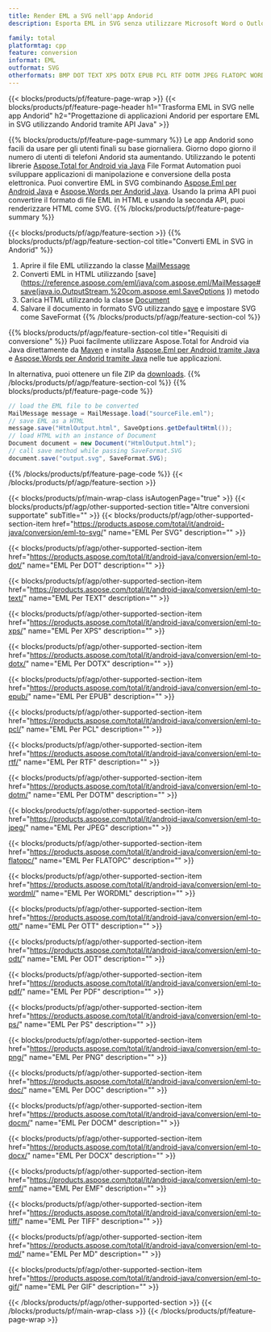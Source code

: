 ```yaml
---
title: Render EML a SVG nell'app Andorid
description: Esporta EML in SVG senza utilizzare Microsoft Word o Outlook nelle tue applicazioni Andorid

family: total
platformtag: cpp
feature: conversion
informat: EML
outformat: SVG
otherformats: BMP DOT TEXT XPS DOTX EPUB PCL RTF DOTM JPEG FLATOPC WORDML OTT ODT PDF PS PNG DOC DOCM DOCX EMF TIFF MD GIF
---
```

{{< blocks/products/pf/feature-page-wrap >}}
{{< blocks/products/pf/feature-page-header h1="Trasforma EML in SVG nelle app Andorid" h2="Progettazione di applicazioni Andorid per esportare EML in SVG utilizzando Andorid tramite API Java" >}}

{{% blocks/products/pf/feature-page-summary %}}
Le app Andorid sono facili da usare per gli utenti finali su base giornaliera. Giorno dopo giorno il numero di utenti di telefoni Andorid sta aumentando. Utilizzando le potenti librerie [Aspose.Total for Android via Java](https://products.aspose.com/total/android-java/) File Format Automation puoi sviluppare applicazioni di manipolazione e conversione della posta elettronica. Puoi convertire EML in SVG combinando [Aspose.Eml per Android Java](https://products.aspose.com/eml/android-java/) e [Aspose.Words per Andorid Java](https://products.aspose.com/words/android-java/). Usando la prima API puoi convertire il formato di file EML in HTML e usando la seconda API, puoi renderizzare HTML come SVG. 
{{% /blocks/products/pf/feature-page-summary  %}}

{{< blocks/products/pf/agp/feature-section >}}
{{% blocks/products/pf/agp/feature-section-col title="Converti EML in SVG in Andorid" %}}
1. Aprire il file EML utilizzando la classe [MailMessage](https://reference.aspose.com/eml/java/com.aspose.eml/mailmessage)
2. Converti EML in HTML utilizzando [save](https://reference.aspose.com/eml/java/com.aspose.eml/MailMessage#save(java.io.OutputStream,%20com.aspose.eml.SaveOptions )) metodo
3. Carica HTML utilizzando la classe [Document](https://reference.aspose.com/words/java/com.aspose.words/Document)
4. Salvare il documento in formato SVG utilizzando [save](https://reference.aspose.com/words/java/com.aspose.words/Document#save(java.lang.String,com.aspose.words.SaveOptions)) e impostare SVG come SaveFormat
{{% /blocks/products/pf/agp/feature-section-col %}}

{{% blocks/products/pf/agp/feature-section-col title="Requisiti di conversione" %}}
Puoi facilmente utilizzare Aspose.Total for Android via Java direttamente da [Maven](https://repository.aspose.com/webapp/#/artifacts/browse/tree/General/repo/com/aspose/aspose-total) e installa [Aspose.Eml per Android tramite Java](https://docs.aspose.com/eml/androidjava/installation/) e [Aspose.Words per Andorid tramite Java](https://docs.aspose.com/words/java/install-aspose-words-for-android-via-java/#install-asposewords-for-android-via-java-from-maven-repository) nelle tue applicazioni.

In alternativa, puoi ottenere un file ZIP da [downloads](https://downloads.aspose.com/total/androidjava).
{{% /blocks/products/pf/agp/feature-section-col %}}
{{% blocks/products/pf/feature-page-code %}}
```cs
// load the EML file to be converted
MailMessage message = MailMessage.load("sourceFile.eml"); 
// save EML as a HTML 
message.save("HtmlOutput.html", SaveOptions.getDefaultHtml());
// load HTML with an instance of Document
Document document = new Document("HtmlOutput.html");
// call save method while passing SaveFormat.SVG
document.save("output.svg", SaveFormat.SVG); 
```

{{% /blocks/products/pf/feature-page-code %}}
{{< /blocks/products/pf/agp/feature-section >}}

{{< blocks/products/pf/main-wrap-class isAutogenPage="true" >}}
{{< blocks/products/pf/agp/other-supported-section title="Altre conversioni supportate" subTitle="" >}}
{{< blocks/products/pf/agp/other-supported-section-item href="https://products.aspose.com/total/it/android-java/conversion/eml-to-svg/" name="EML Per SVG" description="" >}}

{{< blocks/products/pf/agp/other-supported-section-item href="https://products.aspose.com/total/it/android-java/conversion/eml-to-dot/" name="EML Per DOT" description="" >}}

{{< blocks/products/pf/agp/other-supported-section-item href="https://products.aspose.com/total/it/android-java/conversion/eml-to-text/" name="EML Per TEXT" description="" >}}

{{< blocks/products/pf/agp/other-supported-section-item href="https://products.aspose.com/total/it/android-java/conversion/eml-to-xps/" name="EML Per XPS" description="" >}}

{{< blocks/products/pf/agp/other-supported-section-item href="https://products.aspose.com/total/it/android-java/conversion/eml-to-dotx/" name="EML Per DOTX" description="" >}}

{{< blocks/products/pf/agp/other-supported-section-item href="https://products.aspose.com/total/it/android-java/conversion/eml-to-epub/" name="EML Per EPUB" description="" >}}

{{< blocks/products/pf/agp/other-supported-section-item href="https://products.aspose.com/total/it/android-java/conversion/eml-to-pcl/" name="EML Per PCL" description="" >}}

{{< blocks/products/pf/agp/other-supported-section-item href="https://products.aspose.com/total/it/android-java/conversion/eml-to-rtf/" name="EML Per RTF" description="" >}}

{{< blocks/products/pf/agp/other-supported-section-item href="https://products.aspose.com/total/it/android-java/conversion/eml-to-dotm/" name="EML Per DOTM" description="" >}}

{{< blocks/products/pf/agp/other-supported-section-item href="https://products.aspose.com/total/it/android-java/conversion/eml-to-jpeg/" name="EML Per JPEG" description="" >}}

{{< blocks/products/pf/agp/other-supported-section-item href="https://products.aspose.com/total/it/android-java/conversion/eml-to-flatopc/" name="EML Per FLATOPC" description="" >}}

{{< blocks/products/pf/agp/other-supported-section-item href="https://products.aspose.com/total/it/android-java/conversion/eml-to-wordml/" name="EML Per WORDML" description="" >}}

{{< blocks/products/pf/agp/other-supported-section-item href="https://products.aspose.com/total/it/android-java/conversion/eml-to-ott/" name="EML Per OTT" description="" >}}

{{< blocks/products/pf/agp/other-supported-section-item href="https://products.aspose.com/total/it/android-java/conversion/eml-to-odt/" name="EML Per ODT" description="" >}}

{{< blocks/products/pf/agp/other-supported-section-item href="https://products.aspose.com/total/it/android-java/conversion/eml-to-pdf/" name="EML Per PDF" description="" >}}

{{< blocks/products/pf/agp/other-supported-section-item href="https://products.aspose.com/total/it/android-java/conversion/eml-to-ps/" name="EML Per PS" description="" >}}

{{< blocks/products/pf/agp/other-supported-section-item href="https://products.aspose.com/total/it/android-java/conversion/eml-to-png/" name="EML Per PNG" description="" >}}

{{< blocks/products/pf/agp/other-supported-section-item href="https://products.aspose.com/total/it/android-java/conversion/eml-to-doc/" name="EML Per DOC" description="" >}}

{{< blocks/products/pf/agp/other-supported-section-item href="https://products.aspose.com/total/it/android-java/conversion/eml-to-docm/" name="EML Per DOCM" description="" >}}

{{< blocks/products/pf/agp/other-supported-section-item href="https://products.aspose.com/total/it/android-java/conversion/eml-to-docx/" name="EML Per DOCX" description="" >}}

{{< blocks/products/pf/agp/other-supported-section-item href="https://products.aspose.com/total/it/android-java/conversion/eml-to-emf/" name="EML Per EMF" description="" >}}

{{< blocks/products/pf/agp/other-supported-section-item href="https://products.aspose.com/total/it/android-java/conversion/eml-to-tiff/" name="EML Per TIFF" description="" >}}

{{< blocks/products/pf/agp/other-supported-section-item href="https://products.aspose.com/total/it/android-java/conversion/eml-to-md/" name="EML Per MD" description="" >}}

{{< blocks/products/pf/agp/other-supported-section-item href="https://products.aspose.com/total/it/android-java/conversion/eml-to-gif/" name="EML Per GIF" description="" >}}


{{< /blocks/products/pf/agp/other-supported-section >}}
{{< /blocks/products/pf/main-wrap-class >}}
{{< /blocks/products/pf/feature-page-wrap >}}